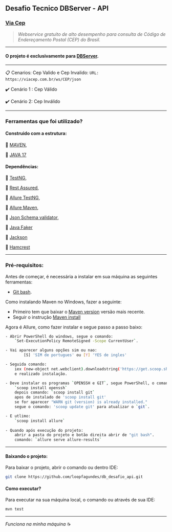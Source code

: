 ﻿## Desafio Tecnico DBServer - API

### [Via Cep](https://viacep.com.br/)
> *Webservice gratuito de alto desempenho para consulta de Código de Endereçamento Postal (CEP) do Brasil.*
---
#### O projeto é exclusivamente para [DBServer](https://db.tec.br/).

---
:clipboard: Cenarios: Cep Valido e Cep Invalido: `URL: https://viacep.com.br/ws/CEP/json`

:heavy_check_mark: Cenário 1 : Cep Válido

:heavy_check_mark: Cenário 2: Cep Inválido

---

### Ferramentas que foi utilizado?
#### Construido com a estrutura:
:pushpin: [MAVEN](https://maven.apache.org/download.cgi),

:pushpin: [JAVA 17](https://www.oracle.com/java/technologies/javase/jdk17-archive-downloads.html)

#### Dependências:
:pushpin: [TestNG](https://mvnrepository.com/artifact/org.testng/testng/7.10.2),

:pushpin: [Rest Assured](https://mvnrepository.com/artifact/io.rest-assured/rest-assured/5.4.0),

:pushpin: [Allure TestNG](https://mvnrepository.com/artifact/io.qameta.allure/allure-testng/2.27.0),

:pushpin: [Allure Maven](https://mvnrepository.com/artifact/io.qameta.allure/allure-maven/2.12.0),

:pushpin: [Json Schema validator](https://mvnrepository.com/artifact/io.rest-assured/json-schema-validator/5.4.0),

:pushpin: [Java Faker](https://mvnrepository.com/artifact/com.github.javafaker/javafaker/1.0.2)

:pushpin: [Jackson](https://mvnrepository.com/artifact/com.fasterxml.jackson.core/jackson-annotations/2.17.2)

:pushpin: [Hamcrest](https://mvnrepository.com/artifact/org.hamcrest/hamcrest/2.2)

---
###  Pré-requisitos:
Antes de começar, é necessária a instalar em sua máquina as seguintes ferramentas:
- [Git bash](https://git-scm.com).

Como instalando Maven no Windows, fazer a seguinte:
- Primeiro tem que baixar o [Maven version](https://maven.apache.org/download.cgi) versão mais recente.
- Seguir o instrução [Maven install](http://charlesmms.azurewebsites.net/2017/09/04/instalando-maven-no-windows-10/#:~:text=Instalando%20o%20Maven,Program%20Files%5CApache%5Cmaven.)

Agora é Allure, como fazer instalar e segue passo a passo baixo:
```bash
- Abrir PowerShell do windows, segue o comando:
	`Set-ExecutionPolicy RemoteSigned -Scope CurrentUser`. 

- Vai aparecer alguns opções sim ou nao: 
        [S] 'SIM de portugues' ou [Y] 'YES de ingles'

- Seguida comando:
	iex (new-object net.webclient).downloadstring('https://get.scoop.sh') 
	e realizado instalação.

- Deve instalar os programas `OPENSSH e GIT`, segue PowerShell, o comando: 
	`scoop install openssh`
	depois comando: `scoop install git` 
	apos de instalado de 'scoop install git'  
	se for aparecer "WARN git (version) is already installed."
	segue o comando: 'scoop update git' para atualizar o `git`.

- E utlimo: 
	`scoop install allure`
	
- Quando após execução do projeto:
	abrir a pasta do projeto e botão direita abrir de "git bash".
	comando: `allure serve allure-results`
```
---
#### Baixando o projeto:

Para baixar o projeto, abrir o comando ou dentro IDE:
```bash
git clone https://github.com/loopfagundes/db_desafio_api.git
```
#### Como executar?
Para executar na sua máquina local, o comando ou através de sua IDE:
```bash
mvn test
```
---
*Funciona na minha máquina* :coffee: 
